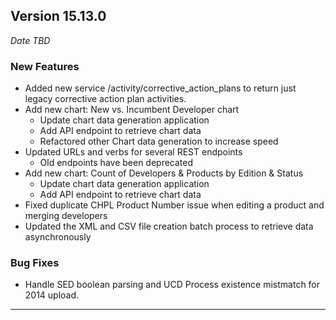 
## Version 15.13.0
_Date TBD_

### New Features
* Added new service /activity/corrective_action_plans to return just legacy corrective action plan activities.
* Add new chart: New vs. Incumbent Developer chart
  * Update chart data generation application
  * Add API endpoint to retrieve chart data
  * Refactored other Chart data generation to increase speed
* Updated URLs and verbs for several REST endpoints
  * Old endpoints have been deprecated
* Add new chart: Count of Developers & Products by Edition & Status
  * Update chart data generation application
  * Add API endpoint to retrieve chart data
* Fixed duplicate CHPL Product Number issue when editing a product and merging developers
* Updated the XML and CSV file creation batch process to retrieve data asynchronously

### Bug Fixes
* Handle SED boolean parsing and UCD Process existence mistmatch for 2014 upload.

---
